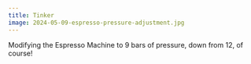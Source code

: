 ```yaml
---
title: Tinker
image: 2024-05-09-espresso-pressure-adjustment.jpg
---
```


Modifying the Espresso Machine to 9 bars of pressure, down from 12, of course!

<!--more-->
